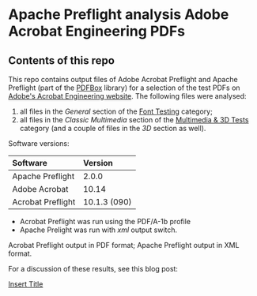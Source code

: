 # Apache Preflight analysis Adobe Acrobat Engineering PDFs

## Contents of this repo
This repo contains output files of Adobe Acrobat Preflight and Apache Preflight (part of the [PDFBox](http://pdfbox.apache.org/) library) for a selection of the test PDFs on [Adobe's Acrobat Engineering website](http://acroeng.adobe.com/wp/). The following files were analysed:

1. all files in the *General* section of the [Font Testing](http://acroeng.adobe.com/wp/?page_id=101) category;
2. all files in the *Classic Multimedia* section of the [Multimedia & 3D Tests](http://acroeng.adobe.com/wp/?page_id=61) category (and a couple of files in the *3D* section as well).

Software versions: 

|Software|Version|
|:---|:---|
|Apache Preflight|2.0.0|
|Adobe Acrobat|10.14|
|Acrobat Preflight|10.1.3 (090)|

* Acrobat Preflight was run using the PDF/A-1b profile
* Apache Prelight was run with *xml* output switch.

Acrobat Preflight output in PDF format; Apache Preflight output in XML format. 

For a discussion of these results, see this blog post:

[Insert Title](http://www.openplanetsfoundation.org/blogs/2013-07-24-modify-this-link)


